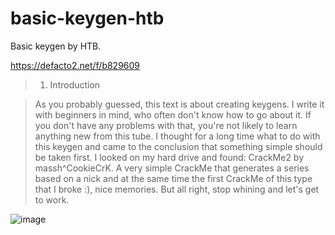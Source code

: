 # basic-keygen-htb
Basic keygen by HTB.

https://defacto2.net/f/b829609

> 1. Introduction

> As you probably guessed, this text is about creating keygens. I write it with beginners in mind, who often don't know how to go about it. If you don't have any problems with that, you're not likely to learn anything new from this tube. I thought for a long time what to do with this keygen and came to the conclusion that something simple should be taken first. I looked on my hard drive and found: CrackMe2 by massh^CookieCrK. A very simple CrackMe that generates a series based on a nick and at the same time the first CrackMe of this type that I broke :), nice memories. But all right, stop whining and let's get to work.

![image](https://user-images.githubusercontent.com/513842/211172682-dfadce87-2144-4503-ac3a-27399c6be39b.png)
